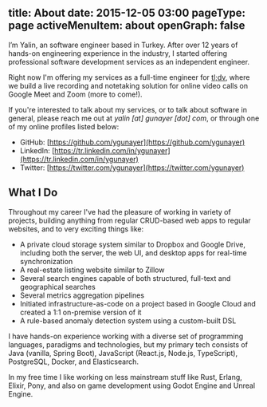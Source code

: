 title: About
date: 2015-12-05 03:00
pageType: page
activeMenuItem: about
openGraph: false
---
I’m Yalin, an software engineer based in Turkey. After over 12 years of hands-on engineering experience in the industry, I started offering professional software development services as an independent engineer.

Right now I'm offering my services as a full-time engineer for [tl;dv](https://tldv.io/), where we build a live recording and notetaking solution for online video calls on Google Meet and Zoom (more to come!).

If you're interested to talk about my services, or to talk about software in general, please reach me out at *yalin [at] gunayer [dot] com*, or through one of my online profiles listed below:
- GitHub: [https://github.com/ygunayer](https://github.com/ygunayer)
- LinkedIn: [https://tr.linkedin.com/in/ygunayer](https://tr.linkedin.com/in/ygunayer)
- Twitter: [https://twitter.com/ygunayer](https://twitter.com/ygunayer)

## What I Do
Throughout my career I've had the pleasure of working in variety of projects, building anything from regular CRUD-based web apps to regular websites, and to very exciting things like:
- A private cloud storage system similar to Dropbox and Google Drive, including both the server, the web UI, and desktop apps for real-time synchronization
- A real-estate listing website similar to Zillow
- Several search engines capable of both structured, full-text and geographical searches
- Several metrics aggregation pipelines
- Initiated infrastructure-as-code on a project based in Google Cloud and created a 1:1 on-premise version of it
- A rule-based anomaly detection system using a custom-built DSL

I have hands-on experience working with a diverse set of programming languages, paradigms and technologies, but my primary tech consists of Java (vanilla, Spring Boot), JavaScript (React.js, Node.js, TypeScript), PostgreSQL, Docker, and Elasticsearch.

In my free time I like working on less mainstream stuff like Rust, Erlang, Elixir, Pony, and also on game development using Godot Engine and Unreal Engine.
